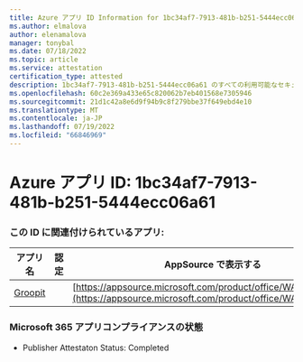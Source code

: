 ```yaml
---
title: Azure アプリ ID Information for 1bc34af7-7913-481b-b251-5444ecc06a61
ms.author: elmalova
author: elenamalova
manager: tonybal
ms.date: 07/18/2022
ms.topic: article
ms.service: attestation
certification_type: attested
description: 1bc34af7-7913-481b-b251-5444ecc06a61 のすべての利用可能なセキュリティとコンプライアンス情報。
ms.openlocfilehash: 60c2e369a433e65c820062b7eb401568e7305946
ms.sourcegitcommit: 21d1c42a8e6d9f94b9c8f279bbe37f649ebd4e10
ms.translationtype: MT
ms.contentlocale: ja-JP
ms.lasthandoff: 07/19/2022
ms.locfileid: "66846969"
---
```

# <a name="azure-app-id-1bc34af7-7913-481b-b251-5444ecc06a61"></a>Azure アプリ ID: 1bc34af7-7913-481b-b251-5444ecc06a61


### <a name="apps-associated-with-this-id"></a>この ID に関連付けられているアプリ:
| **アプリ名** | **認定** | **AppSource で表示する** |
|--------------|---------------|-----------------------|
| [Groopit](../forward/WA200003818.md) |  | [https://appsource.microsoft.com/product/office/WA200003818](https://appsource.microsoft.com/product/office/WA200003818) |

### <a name="microsoft-365-app-compliance-status"></a>Microsoft 365 アプリコンプライアンスの状態
- Publisher Attestaton Status: Completed
